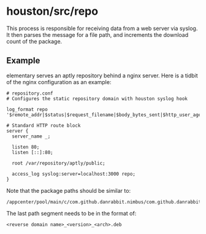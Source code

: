 # houston/src/repo

This process is responsible for receiving data from a web server via syslog. It
then parses the message for a file path, and increments the download count of
the package.

## Example

elementary serves an aptly repository behind a nginx server. Here is a tidbit of
the nginx configuration as an example:

```
# repository.conf
# Configures the static repository domain with houston syslog hook

log_format repo '$remote_addr|$status|$request_filename|$body_bytes_sent|$http_user_agent|$request_time';

# Standard HTTP route block
server {
  server_name _;

  listen 80;
  listen [::]:80;

  root /var/repository/aptly/public;

  access_log syslog:server=localhost:3000 repo;
}
```

Note that the package paths should be similar to:
```
/appcenter/pool/main/c/com.github.danrabbit.nimbus/com.github.danrabbit.nimbus_0.2.0_amd64.deb
```

The last path segment needs to be in the format of:
```
<reverse domain name>_<version>_<arch>.deb
```

